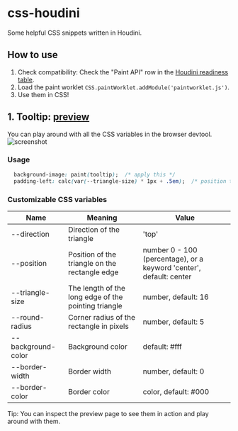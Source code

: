 # css-houdini

Some helpful CSS snippets written in Houdini.

## How to use

1. Check compatibility: Check the "Paint API" row in the [Houdini readiness table](https://ishoudinireadyyet.com/).
1. Load the paint worklet `CSS.paintWorklet.addModule('paintworklet.js')`.
1. Use them in CSS!

## 1. Tooltip: [preview](https://liyangguang.github.io/css-houdini/)
You can play around with all the CSS variables in the browser devtool.
![screenshot](https://liyangguang.github.io/css-houdini/screenshots/tooltip.png)

### Usage
```css
  background-image: paint(tooltip);  /* apply this */
  padding-left: calc(var(--triangle-size) * 1px + .5em);  /* position the text */
```

### Customizable CSS variables
| Name | Meaning | Value |
|---|---|---|
| --direction | Direction of the triangle | 'top'|'bottom'|'left'|'right', default: 'left' |
| --position | Position of the triangle on the rectangle edge | number 0 - 100 (percentage), or a keyword 'center', default: center |
| --triangle-size | The length of the long edge of the pointing triangle | number, default: 16 |
| --round-radius | Corner radius of the rectangle in pixels | number, default: 5 |
| --background-color | Background color | default: #fff |
| --border-width | Border width | number, default: 0 |
| --border-color | Border color | color, default: #000 |

Tip: You can inspect the preview page to see them in action and play around with them.
